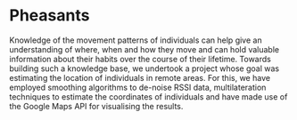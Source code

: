 # Pheasants

Knowledge of the movement patterns of individuals can help give an understanding of where, 
when and how they move and can hold valuable information about their habits over the course of their lifetime. 
Towards building such a knowledge base, we undertook a project whose goal was estimating the location of individuals 
in remote areas. For this, we have employed smoothing algorithms to de-noise RSSI data, multilateration techniques 
to estimate the coordinates of individuals and have made use of the Google Maps API for visualising the results.
